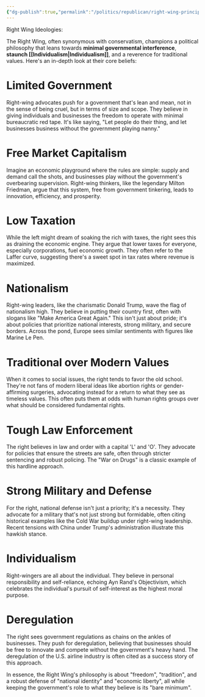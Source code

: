 ```yaml
---
{"dg-publish":true,"permalink":"/politics/republican/right-wing-principles/","noteIcon":""}
---
```


Right Wing Ideologies:

The Right Wing, often synonymous with conservatism, champions a political philosophy that leans towards **minimal governmental interference**, **staunch [[Individualism\|Individualism]]**, and a reverence for traditional values. Here's an in-depth look at their core beliefs:

  

# Limited Government

Right-wing advocates push for a government that's lean and mean, not in the sense of being cruel, but in terms of size and scope. They believe in giving individuals and businesses the freedom to operate with minimal bureaucratic red tape. It's like saying, "Let people do their thing, and let businesses business without the government playing nanny."

  

# Free Market Capitalism

Imagine an economic playground where the rules are simple: supply and demand call the shots, and businesses play without the government's overbearing supervision. Right-wing thinkers, like the legendary Milton Friedman, argue that this system, free from government tinkering, leads to innovation, efficiency, and prosperity.

  

# Low Taxation

While the left might dream of soaking the rich with taxes, the right sees this as draining the economic engine. They argue that lower taxes for everyone, especially corporations, fuel economic growth. They often refer to the Laffer curve, suggesting there's a sweet spot in tax rates where revenue is maximized.

  

#  Nationalism

Right-wing leaders, like the charismatic Donald Trump, wave the flag of nationalism high. They believe in putting their country first, often with slogans like "Make America Great Again." This isn't just about pride; it's about policies that prioritize national interests, strong military, and secure borders. Across the pond, Europe sees similar sentiments with figures like Marine Le Pen.

  

#  Traditional over Modern Values

When it comes to social issues, the right tends to favor the old school. They're not fans of modern liberal ideas like abortion rights or gender-affirming surgeries, advocating instead for a return to what they see as timeless values. This often puts them at odds with human rights groups over what should be considered fundamental rights.

  

# Tough Law Enforcement

The right believes in law and order with a capital 'L' and 'O'. They advocate for policies that ensure the streets are safe, often through stricter sentencing and robust policing. The "War on Drugs" is a classic example of this hardline approach.

  

# Strong Military and Defense

For the right, national defense isn't just a priority; it's a necessity. They advocate for a military that's not just strong but formidable, often citing historical examples like the Cold War buildup under right-wing leadership. Recent tensions with China under Trump's administration illustrate this hawkish stance.

  

# Individualism

Right-wingers are all about the individual. They believe in personal responsibility and self-reliance, echoing Ayn Rand's Objectivism, which celebrates the individual's pursuit of self-interest as the highest moral purpose.

  

# Deregulation

The right sees government regulations as chains on the ankles of businesses. They push for deregulation, believing that businesses should be free to innovate and compete without the government's heavy hand. The deregulation of the U.S. airline industry is often cited as a success story of this approach.

  

In essence, the Right Wing's philosophy is about "freedom", "tradition", and a robust defense of "national identity" and "economic liberty", all while keeping the government's role to what they believe is its "bare minimum".

